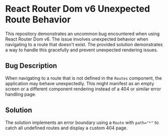 # React Router Dom v6 Unexpected Route Behavior

This repository demonstrates an uncommon bug encountered when using React Router Dom v6.  The issue involves unexpected behavior when navigating to a route that doesn't exist.  The provided solution demonstrates a way to handle this gracefully and prevent unexpected rendering issues.

## Bug Description

When navigating to a route that is not defined in the `Routes` component, the application may behave unexpectedly.  This might manifest as an empty screen or a different component rendering instead of a 404 or similar error handling page.

## Solution

The solution implements an error boundary using a `Route` with `path="*"` to catch all undefined routes and display a custom 404 page.